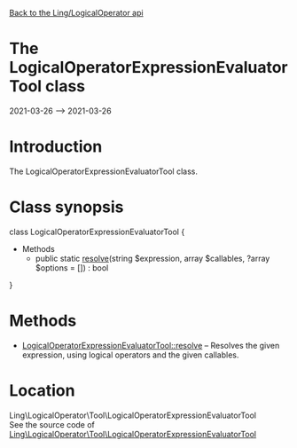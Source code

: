 [Back to the Ling/LogicalOperator api](https://github.com/lingtalfi/LogicalOperator/blob/master/doc/api/Ling/LogicalOperator.md)



The LogicalOperatorExpressionEvaluatorTool class
================
2021-03-26 --> 2021-03-26






Introduction
============

The LogicalOperatorExpressionEvaluatorTool class.



Class synopsis
==============


class <span class="pl-k">LogicalOperatorExpressionEvaluatorTool</span>  {

- Methods
    - public static [resolve](https://github.com/lingtalfi/LogicalOperator/blob/master/doc/api/Ling/LogicalOperator/Tool/LogicalOperatorExpressionEvaluatorTool/resolve.md)(string $expression, array $callables, ?array $options = []) : bool

}






Methods
==============

- [LogicalOperatorExpressionEvaluatorTool::resolve](https://github.com/lingtalfi/LogicalOperator/blob/master/doc/api/Ling/LogicalOperator/Tool/LogicalOperatorExpressionEvaluatorTool/resolve.md) &ndash; Resolves the given expression, using logical operators and the given callables.





Location
=============
Ling\LogicalOperator\Tool\LogicalOperatorExpressionEvaluatorTool<br>
See the source code of [Ling\LogicalOperator\Tool\LogicalOperatorExpressionEvaluatorTool](https://github.com/lingtalfi/LogicalOperator/blob/master/Tool/LogicalOperatorExpressionEvaluatorTool.php)



